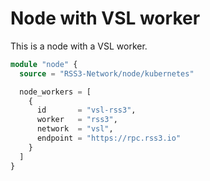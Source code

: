 # Node with VSL worker

This is a node with a VSL worker.

```terraform
module "node" {
  source = "RSS3-Network/node/kubernetes"

  node_workers = [
    {
      id       = "vsl-rss3",
      worker   = "rss3",
      network  = "vsl",
      endpoint = "https://rpc.rss3.io"
    }
  ]
}
```
